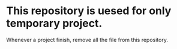 # This repository is uesed for only temporary project.
Whenever a project finish, remove all the file from this repository.
